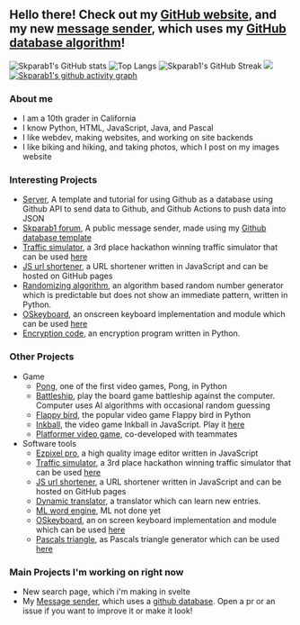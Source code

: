 ## Hello there! Check out my [GitHub website](https://skparab1.github.io), and my new [message sender](https://skparab1.github.io/server/frontend.html), which uses my [GitHub database algorithm](https://github.com/skparab1/server)!

![Skparab1's GitHub stats](https://github-readme-stats.vercel.app/api?username=skparab1&radius=5&layout=compact&theme=algolia)
![Top Langs](https://github-readme-stats.vercel.app/api/top-langs/?username=skparab1&theme=algolia&bor&layout=compact&langs_count=4)
![Skparab1's GitHub Streak](https://github-readme-streak-stats.herokuapp.com/?user=skparab1&layout=compact&theme=algolia)
![](https://visitor-badge.laobi.icu/badge?page_id=skparab1.skparab1&theme=algolia)
[![Skparab1's github activity graph](https://activity-graph.herokuapp.com/graph?username=Skparab1&layout=compact&theme=react-dark)](https://github.com/ashutosh00710/github-readme-activity-graph)

### About me
  - I am a 10th grader in California
  - I know Python, HTML, JavaScript, Java, and Pascal
  - I like webdev, making websites, and working on site backends
  - I like biking and hiking, and taking photos, which I post on my images website
 
### Interesting Projects
  - [Server](https://github.com/skparab1/server), A template and tutorial for using Github as a database using Github API to send data to Github, and Github Actions to push data into JSON
  - [Skparab1 forum](https://skparab1/github.io/server/frontend), A public message sender, made using my [Github database template](https://skparab1.github.io/server/frontend.html)
  - [Traffic simulator](https://github.com/Skparab1/traffic-simulator), a 3rd place hackathon winning traffic simulator that can be used [here](https://skparab1.github.io/r/traffic)
  - [JS url shortener](https://github.com/Skparab1/js-url-shortener), a URL shortener written in JavaScript and can be hosted on GitHub pages
  - [Randomizing algorithm](https://github.com/skparab1/randomizing-algorithm), an algorithm based random number generator which is predictable but does not show an immediate pattern, written in Python.
  - [OSkeyboard](https://github.com/skparab1/oskeyboard), an onscreen keyboard implementation and module which can be used [here](https://skparab1.github.io/r/key)
  - [Encryption code](https://github.com/skparab1/encryption-code), an encryption program written in Python.

### Other Projects
  - Game
     - [Pong](https://github.com/skparab1/pong), one of the first video games, Pong, in Python
     - [Battleship](https://github.com/skparab1/battleship), play the board game battleship against the computer. Computer uses AI algorithms with occasional random guessing
     - [Flappy bird](https://github.com/skparab1/flappy-bird), the popular video game Flappy bird in Python 
     - [Inkball](https://github.com/skparab1/javascript-inkball), the video game Inkball in JavaScript. Play it [here](https://skparab1.itch.io/javascript-inkball)
     - [Platformer video game](https://skparab1.itch.io/sword-jumper), co-developed with teammates
   - Software tools
     - [Ezpixel pro](https://github.com/Skparab1/ezpixel-pro), a high quality image editor written in JavaScript
     - [Traffic simulator](https://github.com/Skparab1/traffic-simulator), a 3rd place hackathon winning traffic simulator that can be used [here](https://skparab1.github.io/r/traffic)
     - [JS url shortener](https://github.com/Skparab1/js-url-shortener), a URL shortener written in JavaScript and can be hosted on GitHub pages
     - [Dynamic translator](https://github.com/Skparab1/dynamic-spanish-english-translator), a translator which can learn new entries.
     - [ML word engine](https://github.com/Skparab1/ml-word-engine), ML not done yet
     - [OSkeyboard](https://github.com/skparab1/oskeyboard), an on screen keyboard implementation and module which can be used [here](https://skparab1.github.io/r/key)
     - [Pascals triangle](https://github.com/Skparab1/pascals-triangle), as Pascals triangle generator which can be used [here](skparab1.github.io/r/pascal)
### Main Projects I'm working on right now
- New search page, which i'm making in svelte
- My [Message sender](https://skparab1.github.io/server/frontend), which uses a [github database](https://github.com/skparab1/server). Open a pr or an issue if you want to improve it or make it look!
